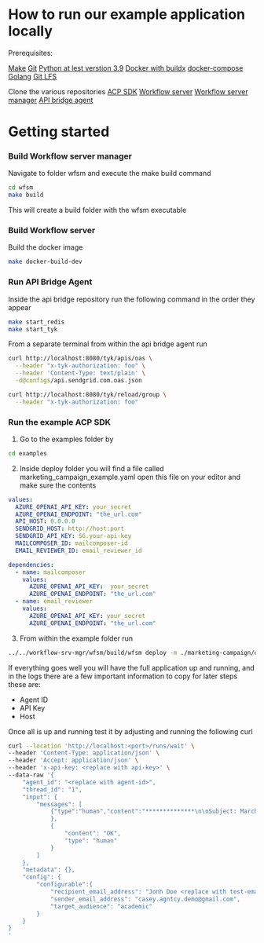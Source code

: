 # How to run our example application locally
Prerequisites:

[Make](https://cmake.org/)
[Git](https://git-scm.com/book/en/v2/Getting-Started-Installing-Git)
[Python at lest verstion 3.9](https://www.python.org/downloads/)
[Docker with buildx](https://docs.docker.com/get-started/get-docker/)
[docker-compose](https://docs.docker.com/compose/)
[Golang](https://go.dev/doc/install)
[Git LFS](https://git-lfs.com/)

Clone the various repositories 
[ACP SDK](https://github.com/agntcy/acp-sdk/tree/main)
[Workflow server](https://github.com/agntcy/workflow-srv)
[Workflow server manager](https://github.com/agntcy/workflow-srv-mgr)
[API bridge agent](https://github.com/agntcy/api-bridge-agnt)

# Getting started
### Build Workflow server manager 
Navigate to folder wfsm and execute the make build command
```sh
cd wfsm
make build
```
This will create a build folder with the wfsm executable

### Build Workflow server
Build the docker image
```sh
make docker-build-dev
```
### Run API Bridge Agent
Inside the api bridge repository run the following command in the order they appear
```sh
make start_redis
make start_tyk
```
From a separate terminal from within the api bridge agent run 
```sh
curl http://localhost:8080/tyk/apis/oas \
  --header "x-tyk-authorization: foo" \
  --header 'Content-Type: text/plain' \
  -d@configs/api.sendgrid.com.oas.json

curl http://localhost:8080/tyk/reload/group \
  --header "x-tyk-authorization: foo"
```

### Run the example ACP SDK
1. Go to the examples folder by
```sh 
cd examples
```
2. Inside deploy folder you will find a file called marketing_campaign_example.yaml open this file on your editor and make sure the contents 
```yaml
values:
  AZURE_OPENAI_API_KEY: your_secret
  AZURE_OPENAI_ENDPOINT: "the_url.com"
  API_HOST: 0.0.0.0
  SENDGRID_HOST: http://host:port
  SENDGRID_API_KEY: SG.your-api-key
  MAILCOMPOSER_ID: mailcomposer-id
  EMAIL_REVIEWER_ID: email_reviewer_id

dependencies:
  - name: mailcomposer
    values:
      AZURE_OPENAI_API_KEY:  your_secret
      AZURE_OPENAI_ENDPOINT: "the_url.com"
  - name: email_reviewer
    values:
      AZURE_OPENAI_API_KEY: your_secret
      AZURE_OPENAI_ENDPOINT: "the_url.com"
```

3. From within the example folder run
```zsh
../../workflow-srv-mgr/wfsm/build/wfsm deploy -m ./marketing-campaign/deploy/marketing-campaign.json -e ./marketing-campaign/deploy/marketing_campaign_example.yaml -b workflowserver:latest
```
If everything goes well you will have the full application up and running, and in the logs there are a few important information to copy for later steps these are: 
-  Agent ID
- API Key
- Host

Once all is up and running test it by adjusting and running the following curl
```sh
curl --location 'http://localhost:<port>/runs/wait' \
--header 'Content-Type: application/json' \
--header 'Accept: application/json' \
--header 'x-api-key: <replace with api-key>' \
--data-raw '{
    "agent_id": "<replace with agent-id>",
    "thread_id": "1",
    "input": {
        "messages": [
            {"type":"human","content":"**************\n\nSubject: March Green Sale\n\nDear [Client'\''s Name],\n\nI hope this message finds you well. We are excited to announce an exclusive offer from our brand, Verdant Vogue, that you won'\''t want to miss!\n\nThis March, we'\''re celebrating the vibrant spirit of spring with a special 20% discount on all our green clothing items. This is the email.\n\nWarm regards,\n\n[Your Full Name]  \n[Your Position]  \nVerdant Vogue  \n[Contact Information]\n**************"
            },
            {
                "content": "OK",
                "type": "human"
            }
        ]
    },
    "metadata": {},
    "config": {
        "configurable":{
            "recipient_email_address": "Jonh Doe <replace with test-email>",
            "sender_email_address": "casey.agntcy.demo@gmail.com",
            "target_audience": "academic"
        }
    }
}
'
```
